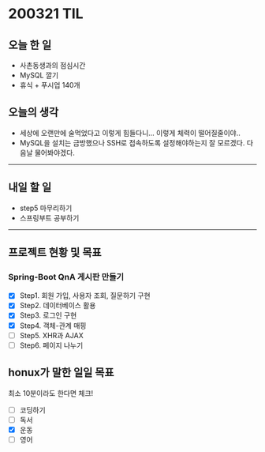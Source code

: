 # 200321 TIL

## 오늘 한 일

- 사촌동생과의 점심시간
- MySQL  깔기
- 휴식 + 푸시업 140개

## 오늘의 생각

- 세상에 오랜만에 술먹었다고 이렇게 힘들다니... 이렇게 체력이 떨어질줄이야..
- MySQL을 설치는 금방했으나 SSH로 접속하도록 설정해야하는지 잘 모르겠다. 다음날 물어봐야겠다.

------

## 내일 할 일

- step5 마무리하기
- 스프링부트 공부하기

------

## 프로젝트 현황 및 목표

### Spring-Boot QnA 게시판 만들기

- [x] Step1. 회원 가입, 사용자 조회, 질문하기 구현
- [x] Step2. 데이터베이스 활용
- [x] Step3. 로그인 구현
- [x] Step4. 객체-관계 매핑
- [ ] Step5. XHR과 AJAX
- [ ] Step6. 페이지 나누기

## honux가 말한 일일 목표

최소 10분이라도 한다면 체크!

- [ ] 코딩하기
- [ ] 독서
- [x] 운동
- [ ] 영어